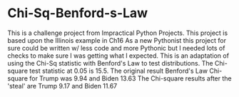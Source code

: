 # Chi-Sq-Benford-s-Law
This is a challenge project from Impractical Python Projects. This project is based upon the Illinois example in Ch16
As a new Pythonist this project for sure could be written w/ less code and more Pythonic but I needed lots of checks to make sure I was getting what I expected.
This is an adaptation of using the Chi-Sq statistic with Benford's Law to test distributions.
The Chi-square test statistic at 0.05 is 15.5. 
The original result Benford's Law Chi-square for Trump was 9.94 and Biden 13.63
The Chi-square results after the 'steal' are Trump 9.17 and Biden 11.67
